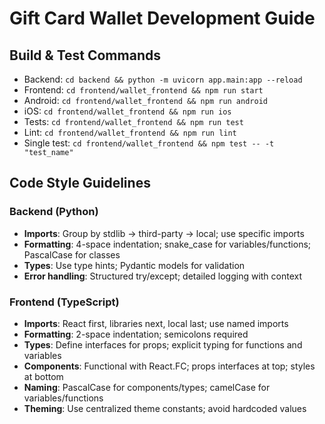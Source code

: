 # Gift Card Wallet Development Guide

## Build & Test Commands
- Backend: `cd backend && python -m uvicorn app.main:app --reload`
- Frontend: `cd frontend/wallet_frontend && npm run start`
- Android: `cd frontend/wallet_frontend && npm run android`
- iOS: `cd frontend/wallet_frontend && npm run ios`
- Tests: `cd frontend/wallet_frontend && npm run test`
- Lint: `cd frontend/wallet_frontend && npm run lint`
- Single test: `cd frontend/wallet_frontend && npm test -- -t "test_name"`

## Code Style Guidelines
### Backend (Python)
- **Imports**: Group by stdlib → third-party → local; use specific imports
- **Formatting**: 4-space indentation; snake_case for variables/functions; PascalCase for classes
- **Types**: Use type hints; Pydantic models for validation
- **Error handling**: Structured try/except; detailed logging with context

### Frontend (TypeScript)
- **Imports**: React first, libraries next, local last; use named imports
- **Formatting**: 2-space indentation; semicolons required
- **Types**: Define interfaces for props; explicit typing for functions and variables
- **Components**: Functional with React.FC; props interfaces at top; styles at bottom
- **Naming**: PascalCase for components/types; camelCase for variables/functions
- **Theming**: Use centralized theme constants; avoid hardcoded values
